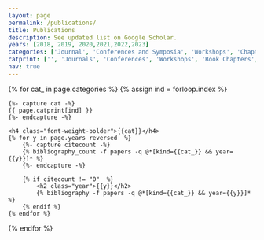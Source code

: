 ```yaml
---
layout: page
permalink: /publications/
title: Publications
description: See updated list on Google Scholar.
years: [2018, 2019, 2020,2021,2022,2023]
categories: ['Journal', 'Conferences and Symposia', 'Workshops', 'Chapters', 'Posters']
catprint: ['', 'Journals', 'Conferences', 'Workshops', 'Book Chapters', 'Posters']
nav: true
---
```


<div class="publications">

{% for cat_ in page.categories  %}
	{% assign ind = forloop.index %}

	{%- capture cat -%}
	{{ page.catprint[ind] }}
	{%- endcapture -%}
	
	<h4 class="font-weight-bolder">{{cat}}</h4>
	{% for y in page.years reversed  %}
		{%- capture citecount -%}
		{% bibliography_count -f papers -q @*[kind={{cat_}} && year={{y}}]* %}
		{%- endcapture -%}

		{% if citecount != "0"  %}
			<h2 class="year">{{y}}</h2>
			{% bibliography -f papers -q @*[kind={{cat_}} && year={{y}}]* %}
		{% endif %}
	{% endfor %}
{% endfor %}

</div>
